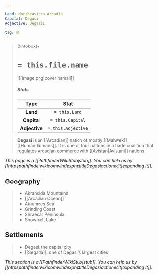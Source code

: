 ```yaml
---

Land: Northeastern Arcadia
Capital: Degasi
Adjective: Degasi1

tag: 🌐
---
```


> [!infobox]+
> #  `= this.file.name`
> ![[image.png|cover hsmall]]
> ##### Stats
> Type | Stat |
> :---:|:---:|
> **Land** | `= this.Land` |
> **Capital** | `= this.Capital` |
> **Adjective** | `= this.Adjective` |



> **Degasi** is an [[Arcadian]] nation of mostly [[Mahwek]] [[Human|humans]]. It is one of four nations in a trade coalition that regulates Arcadian commerce with [[Avistan|Avistani]] nations.



*This page is a [[PathfinderWikiStub|stub]]. You can help us by [[httpspathfinderwikicomwindexphptitleDegasiactionedit|expanding it]].*


## Geography

> - Akrandida Mountains
> - [[Arcadian Ocean]]
> - Atnumees Sea
> - Grinding Coast
> - Shraedar Peninsula
> - Snowmelt Lake

## Settlements

> - Degasi, the capital city
> - [[Segada]], one of Degasi's largest cities


*This section is a [[PathfinderWikiStub|stub]]. You can help us by [[httpspathfinderwikicomwindexphptitleDegasiactionedit|expanding it]].*








